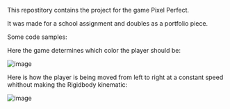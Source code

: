 This repostitory contains the project for the game Pixel Perfect.

It was made for a school assignment and doubles as a portfolio piece.

Some code samples:

Here the game determines which color the player should be:

![image](https://github.com/user-attachments/assets/83cb6b1c-df9d-42e8-a279-1c9f69cafed4)

Here is how the player is being moved from left to right at a constant speed whithout making the Rigidbody kinematic:

![image](https://github.com/user-attachments/assets/4921547f-d623-4500-8cdc-86f5445e2db7)
